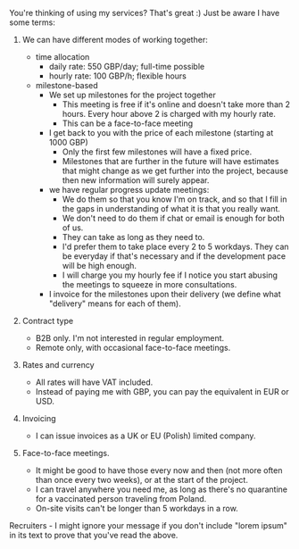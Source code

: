 You're thinking of using my services? That's great :)
Just be aware I have some terms:

1. We can have different modes of working together:
    - time allocation
        - daily rate: 550 GBP/day; full-time possible
        - hourly rate: 100 GBP/h; flexible hours
    - milestone-based
        - We set up milestones for the project together
            - This meeting is free if it's online and doesn't take more than 2 hours.
              Every hour above 2 is charged with my hourly rate.
            - This can be a face-to-face meeting
        - I get back to you with the price of each milestone (starting at 1000 GBP)
            - Only the first few milestones will have a fixed price.
            - Milestones that are further in the future will have estimates that might change as we get further
              into the project, because then new information will surely appear.
        - we have regular progress update meetings:
            - We do them so that you know I'm on track, and so that I fill in the gaps in understanding of what it is
            that you really want.
            - We don't need to do them if chat or email is enough for both of us.
            - They can take as long as they need to.
            - I'd prefer them to take place every 2 to 5 workdays.
              They can be everyday if that's necessary and if the development pace will be high enough.
            - I will charge you my hourly fee if I notice you start abusing the meetings to squeeze in
              more consultations.
        - I invoice for the milestones upon their delivery (we define what "delivery" means for each of them).

2. Contract type
    - B2B only. I'm not interested in regular employment.
    - Remote only, with occasional face-to-face meetings.

3. Rates and currency
    - All rates will have VAT included.
    - Instead of paying me with GBP, you can pay the equivalent in EUR or USD.

4. Invoicing
    - I can issue invoices as a UK or EU (Polish) limited company.

5. Face-to-face meetings.
    - It might be good to have those every now and then (not more often than once every two weeks), or at the start of the project.
    - I can travel anywhere you need me, as long as there's no quarantine for a vaccinated person traveling from Poland.
    - On-site visits can't be longer than 5 workdays in a row.

Recruiters - I might ignore your message if you don't include "lorem ipsum" in its text to prove that you've read the above.
